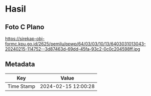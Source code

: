 # Hasil

## Foto C Plano

https://sirekap-obj-formc.kpu.go.id/2625/pemilu/ppwp/64/03/03/10/13/6403031013043-20240215-114752--3d87463d-69dd-45fa-93c2-0c0c204598ff.jpg


## Metadata

| Key        | Value               |
| ---------- | ------------------- |
| Time Stamp | 2024-02-15 12:00:28 |



